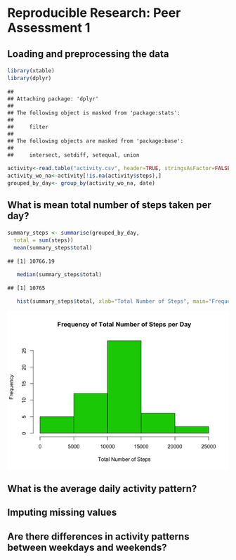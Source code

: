 # Reproducible Research: Peer Assessment 1




## Loading and preprocessing the data


```r
library(xtable)
library(dplyr)
```

```
## 
## Attaching package: 'dplyr'
## 
## The following object is masked from 'package:stats':
## 
##     filter
## 
## The following objects are masked from 'package:base':
## 
##     intersect, setdiff, setequal, union
```

```r
activity<-read.table("activity.csv", header=TRUE, stringsAsFactor=FALSE, sep=",")
activity_wo_na<-activity[!is.na(activity$steps),]
grouped_by_day<- group_by(activity_wo_na, date)
```







## What is mean total number of steps taken per day?

```r
summary_steps <- summarise(grouped_by_day,
  total = sum(steps))
  mean(summary_steps$total)
```

```
## [1] 10766.19
```

```r
   median(summary_steps$total)
```

```
## [1] 10765
```

```r
   hist(summary_steps$total, xlab="Total Number of Steps", main="Frequency of Total Number of Steps per Day", col=3)
```

![](PA1_template_files/figure-html/unnamed-chunk-2-1.png) 
## What is the average daily activity pattern?



## Imputing missing values



## Are there differences in activity patterns between weekdays and weekends?
